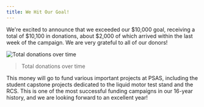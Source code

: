 ```yaml
---
title: We Hit Our Goal!
---
```


We're excited to announce that we exceeded our $10,000 goal,
receiving a total of $10,100 in donations, about $2,000 of which
arrived within the last week of the campaign.  We are very grateful to
all of our donors!

![Total donations over time](http://blog.psas.pdx.edu/images/totalfunds.svg)

> Total donations over time

This money will go to fund various important projects at PSAS,
including the student capstone projects dedicated to the liquid motor
test stand and the RCS.  This is one of the most successful funding
campaigns in our 16-year history, and we are looking forward to an
excellent year!

